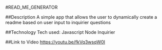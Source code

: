 #READ_ME_GENERATOR

##Description
A simple app that allows the user to dynamically create a readme based on user input to inquirier questions

##Technology
Tech used:
Javascript
Node
Inquirier

##Link to Video
https://youtu.be/fkVq3wsqW0I
